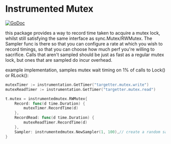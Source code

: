 # Instrumented Mutex

[![GoDoc](https://godoc.org/github.com/arussellsaw/instrumentedmutex?status.svg)](http://godoc.org/github.com/arussellsaw/instrumentedmutex)

this package provides a way to record time taken to acquire a mutex lock, whilst still satisfying the same interface as sync.Mutex/RWMutex. The Sampler func is there so that you can configure a rate at which you wish to record timings, so that you can choose how much perf you're willing to sacrifice. Calls that aren't sampled should be just as fast as a regular mutex lock, but ones that are sampled do incur overhead.

example implementation, samples mutex wait timing on 1% of calls to Lock() or RLock():

```go
mutexTimer := instrumentation.GetTimer("targetter.mutex.write")
mutexReadTimer := instrumentation.GetTimer("targetter.mutex.read")

t.mutex = instrumentedmutex.RWMutex{
	Record: func(d time.Duration) {
		mutexTimer.RecordTime(d)
	},
	RecordRead: func(d time.Duration) {
		mutexReadTimer.RecordTime(d)
	},
	Sampler: instrumentedmutex.NewSampler(1, 100),// create a random sampler, sampler.IsTrue() will return true once in 100 calls
}
```
